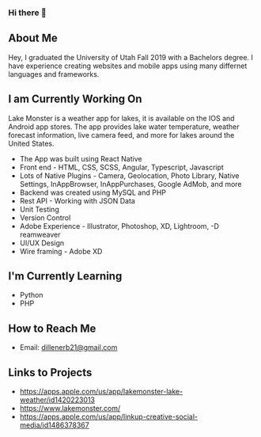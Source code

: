 ### Hi there 👋
## About Me
Hey, I graduated the University of Utah Fall 2019 with a Bachelors degree. I have experience creating websites and mobile apps using many differnet languages and frameworks. 
## I am Currently Working On
Lake Monster is a weather app for lakes, it is available on the
IOS and Android app stores. The app provides lake water
temperature, weather forecast information, live camera feed,
and more for lakes around the United States.
- The App was built using React Native
- Front end - HTML, CSS, SCSS, Angular, Typescript, Javascript
- Lots of Native Plugins - Camera, Geolocation, Photo Library,
Native Settings, InAppBrowser, InAppPurchases, Google
AdMob, and more
- Backend was created using MySQL and PHP
- Rest API - Working with JSON Data
- Unit Testing
- Version Control
- Adobe Experience - Illustrator, Photoshop, XD, Lightroom,
-D reamweaver
- UI/UX Design
- Wire framing - Adobe XD

## I'm Currently Learning
- Python
- PHP
## How to Reach Me
- Email: dillenerb21@gmail.com
## Links to Projects
- https://apps.apple.com/us/app/lakemonster-lake-weather/id1420223013
- https://www.lakemonster.com/
- https://apps.apple.com/us/app/linkup-creative-social-media/id1486378367
<!--
**derb21/derb21** is a ✨ _special_ ✨ repository because its `README.md` (this file) appears on your GitHub profile.

Here are some ideas to get you started:

- 🔭 I’m currently working on ...
- 🌱 I’m currently learning ...
- 👯 I’m looking to collaborate on ...
- 🤔 I’m looking for help with ...
- 💬 Ask me about ...
- 📫 How to reach me: ...
- 😄 Pronouns: ...
- ⚡ Fun fact: ...
-->
